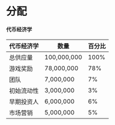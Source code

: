 # 分配

#### 代币经济学

| 代币经济学 | 数量 | 百分比 |
| --- | --- | --- |
| 总供应量 | 100,000,000 | 100% |
| 游戏奖励 | 78,000,000 | 78% |
| 团队 | 7,000,000 | 7% |
| 初始流动性 | 3,000,000 | 3% |
| 早期投资人 | 6,000,000 | 6% |
| 市场营销 | 5,000,000 | 5% |

### 



